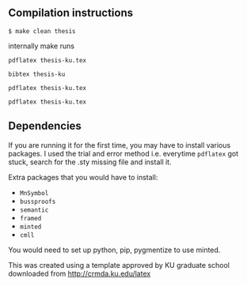 ## Compilation instructions

`$ make clean thesis`

internally make runs

`pdflatex thesis-ku.tex`

`bibtex thesis-ku`

`pdflatex thesis-ku.tex`

`pdflatex thesis-ku.tex`

## Dependencies
If you are running it for the first time,
you may have to install various packages.
I used the trial and error method i.e. everytime
`pdflatex` got stuck, search for the .sty missing file and install it.

Extra packages that you would have to install:
- `MnSymbol`
- `bussproofs`
- `semantic`
- `framed`
- `minted`
- `cmll`

You would need to set up python, pip, pygmentize to use minted.

This was created using a template approved by KU graduate school
downloaded from http://crmda.ku.edu/latex
